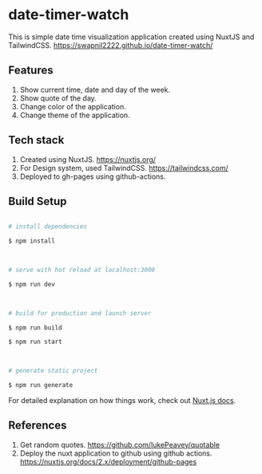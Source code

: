 # date-timer-watch

This is simple date time visualization application created using NuxtJS and TailwindCSS.
https://swapnil2222.github.io/date-timer-watch/

  ## Features
  1. Show current time, date and day of the week.
  2. Show quote of the day.
  3. Change color of the application.
  4. Change theme of the application. 
 

## Tech stack
  1. Created using NuxtJS. https://nuxtjs.org/
  2. For Design system, used TailwindCSS. https://tailwindcss.com/
  3. Deployed to gh-pages using github-actions.


## Build Setup

  

```bash

# install dependencies

$ npm install

  

# serve with hot reload at localhost:3000

$ npm run dev

  

# build for production and launch server

$ npm run build

$ npm run start

  

# generate static project

$ npm run generate

```

  

For detailed explanation on how things work, check out [Nuxt.js docs](https://nuxtjs.org).

## References
1. Get random quotes. https://github.com/lukePeavey/quotable
2. Deploy the nuxt application to github using github actions. https://nuxtjs.org/docs/2.x/deployment/github-pages
